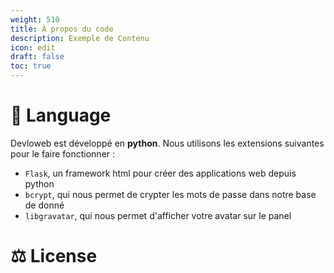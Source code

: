 ```yaml
---
weight: 510
title: À propos du code
description: Exemple de Contenu
icon: edit
draft: false
toc: true
---
```

# 🐍 Language
Devloweb est développé en **python**. Nous utilisons les extensions suivantes pour le faire fonctionner :

- `Flask`, un framework html pour créer des applications web depuis python
- `bcrypt`, qui nous permet de crypter les mots de passe dans notre base de donné
- `libgravatar`, qui nous permet d'afficher votre avatar sur le panel

# ⚖️ License